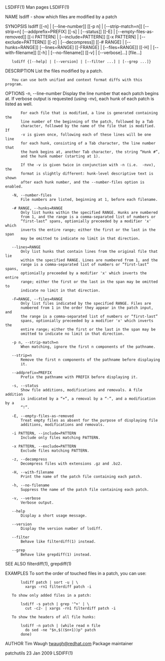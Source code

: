 LSDIFF(1)                         Man pages                         LSDIFF(1)

NAME
       lsdiff - show which files are modified by a patch

SYNOPSIS
       lsdiff [[-n] | [--line-number]] [[-p n] | [--strip-match=n]]
              [--strip=n] [--addprefix=PREFIX] [[-s] | [--status]] [[-E] |
              [--empty-files-as-removed]] [[-i PATTERN] |
              [--include=PATTERN]] [[-x PATTERN] | [--exclude=PATTERN]] [[-z]
              | [--decompress]] [[-# RANGE] | [--hunks=RANGE]]
              [--lines=RANGE] [[-FRANGE] | [--files=RANGE]] [[-H] |
              [--with-filename]] [[-h] | [--no-filename]] [[-v] |
              [--verbose]...] [file...]

       lsdiff {[--help] | [--version] | [--filter ...] | [--grep ...]}

DESCRIPTION
       List the files modified by a patch.

       You can use both unified and context format diffs with this program.

OPTIONS
       -n, --line-number
           Display the line number that each patch begins at. If verbose
           output is requested (using -nv), each hunk of each patch is listed
           as well.

           For each file that is modified, a line is generated containing the
           line number of the beginning of the patch, followed by a Tab
           character, followed by the name of the file that is modified. If
           -v is given once, following each of these lines will be one line
           for each hunk, consisting of a Tab character, the line number that
           the hunk begins at, another Tab character, the string “Hunk #”,
           and the hunk number (starting at 1).

           If the -v is given twice in conjunction with -n (i.e.  -nvv), the
           format is slightly different: hunk-level descriptive text is shown
           after each hunk number, and the --number-files option is enabled.

       -N, --number-files
           File numbers are listed, beginning at 1, before each filename.

       -# RANGE, --hunks=RANGE
           Only list hunks within the specified RANGE. Hunks are numbered
           from 1, and the range is a comma-separated list of numbers or
           “first-last” spans, optionially preceeded by a modifier 'x' which
           inverts the entire range; either the first or the last in the span
           may be omitted to indicate no limit in that direction.

       --lines=RANGE
           Only list hunks that contain lines from the original file that lie
           within the specified RANGE. Lines are numbered from 1, and the
           range is a comma-separated list of numbers or “first-last” spans,
           optionially preceeded by a modifier 'x' which inverts the entire
           range; either the first or the last in the span may be omitted to
           indicate no limit in that direction.

       -F=RANGE, --files=RANGE
           Only list files indicated by the specified RANGE. Files are
           numbered from 1 in the order they appear in the patch input, and
           the range is a comma-separated list of numbers or “first-last”
           spans, optionially preceeded by a modifier 'x' which inverts the
           entire range; either the first or the last in the span may be
           omitted to indicate no limit in that direction.

       -p n, --strip-match=n
           When matching, ignore the first n components of the pathname.

       --strip=n
           Remove the first n components of the pathname before displaying
           it.

       --addprefix=PREFIX
           Prefix the pathname with PREFIX before displaying it.

       -s, --status
           Show file additions, modifications and removals. A file addition
           is indicated by a “+”, a removal by a “-”, and a modification by a
           “!”.

       -E, --empty-files-as-removed
           Treat empty files as absent for the purpose of displaying file
           additions, modifications and removals.

       -i PATTERN, --include=PATTERN
           Include only files matching PATTERN.

       -x PATTERN, --exclude=PATTERN
           Exclude files matching PATTERN.

       -z, --decompress
           Decompress files with extensions .gz and .bz2.

       -H, --with-filename
           Print the name of the patch file containing each patch.

       -h, --no-filename
           Suppress the name of the patch file containing each patch.

       -v, --verbose
           Verbose output.

       --help
           Display a short usage message.

       --version
           Display the version number of lsdiff.

       --filter
           Behave like filterdiff(1) instead.

       --grep
           Behave like grepdiff(1) instead.

SEE ALSO
       filterdiff(1), grepdiff(1)

EXAMPLES
       To sort the order of touched files in a patch, you can use:

           lsdiff patch | sort -u | \
             xargs -rn1 filterdiff patch -i

       To show only added files in a patch:

           lsdiff -s patch | grep '^+' | \
             cut -c2- | xargs -rn1 filterdiff patch -i

       To show the headers of all file hunks:

           lsdiff -n patch | (while read n file
             do sed -ne "$n,$(($n+1))p" patch
           done)

AUTHOR
       Tim Waugh <twaugh@redhat.com>
           Package maintainer

patchutils                       23 Jan 2009                        LSDIFF(1)
